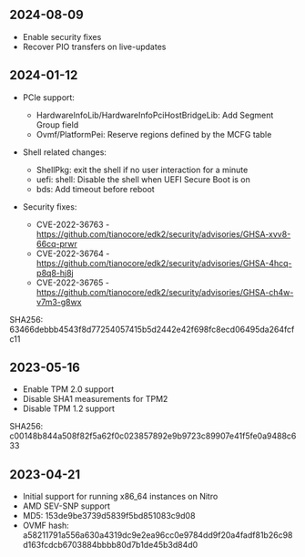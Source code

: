 ## 2024-08-09

- Enable security fixes
- Recover PIO transfers on live-updates

## 2024-01-12

- PCIe support:
  * HardwareInfoLib/HardwareInfoPciHostBridgeLib: Add Segment Group field
  * Ovmf/PlatformPei: Reserve regions defined by the MCFG table

- Shell related changes:
  * ShellPkg: exit the shell if no user interaction for a minute
  * uefi: shell: Disable the shell when UEFI Secure Boot is on
  * bds: Add timeout before reboot

- Security fixes:
  * CVE-2022-36763 - https://github.com/tianocore/edk2/security/advisories/GHSA-xvv8-66cq-prwr
  * CVE-2022-36764 - https://github.com/tianocore/edk2/security/advisories/GHSA-4hcq-p8q8-hj8j
  * CVE-2022-36765 - https://github.com/tianocore/edk2/security/advisories/GHSA-ch4w-v7m3-g8wx

SHA256: 63466debbb4543f8d77254057415b5d2442e42f698fc8ecd06495da264fcfc11

## 2023-05-16

- Enable TPM 2.0 support
- Disable SHA1 measurements for TPM2
- Disable TPM 1.2 support

SHA256: c00148b844a508f82f5a62f0c023857892e9b9723c89907e41f5fe0a9488c633

## 2023-04-21

- Initial support for running x86_64 instances on Nitro
- AMD SEV-SNP support
- MD5: 153de9be3739d5839f5bd851083c9d08
- OVMF hash: a58211791a556a630a4319dc9e2ea96cc0e9784dd9f20a4fadf81b26c98d163fcdcb6703884bbbb80d7b1de45b3d84d0

##
